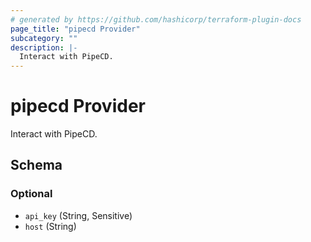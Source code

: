 ```yaml
---
# generated by https://github.com/hashicorp/terraform-plugin-docs
page_title: "pipecd Provider"
subcategory: ""
description: |-
  Interact with PipeCD.
---
```


# pipecd Provider

Interact with PipeCD.



<!-- schema generated by tfplugindocs -->
## Schema

### Optional

- `api_key` (String, Sensitive)
- `host` (String)
